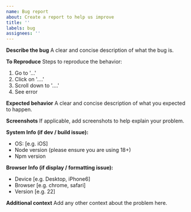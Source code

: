 ```yaml
---
name: Bug report
about: Create a report to help us improve
title: ''
labels: bug
assignees: ''
---
```


**Describe the bug**
A clear and concise description of what the bug is.

**To Reproduce**
Steps to reproduce the behavior:

1. Go to '...'
2. Click on '....'
3. Scroll down to '....'
4. See error

**Expected behavior**
A clear and concise description of what you expected to happen.

**Screenshots**
If applicable, add screenshots to help explain your problem.

**System Info (if dev / build issue):**

-   OS: [e.g. iOS]
-   Node version (please ensure you are using 18+)
-   Npm version

**Browser Info (if display / formatting issue):**

-   Device [e.g. Desktop, iPhone6]
-   Browser [e.g. chrome, safari]
-   Version [e.g. 22]

**Additional context**
Add any other context about the problem here.

